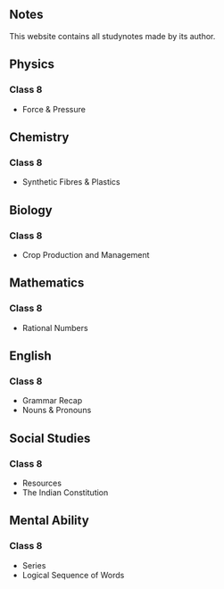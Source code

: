 ## Notes

This website contains all studynotes made by its author.

## Physics
### Class 8
- Force & Pressure

## Chemistry
### Class 8
- Synthetic Fibres & Plastics

## Biology
### Class 8
- Crop Production and Management

## Mathematics
### Class 8
- Rational Numbers

## English
### Class 8
- Grammar Recap
- Nouns & Pronouns

## Social Studies
### Class 8
- Resources
- The Indian Constitution

## Mental Ability
### Class 8
- Series
- Logical Sequence of Words
